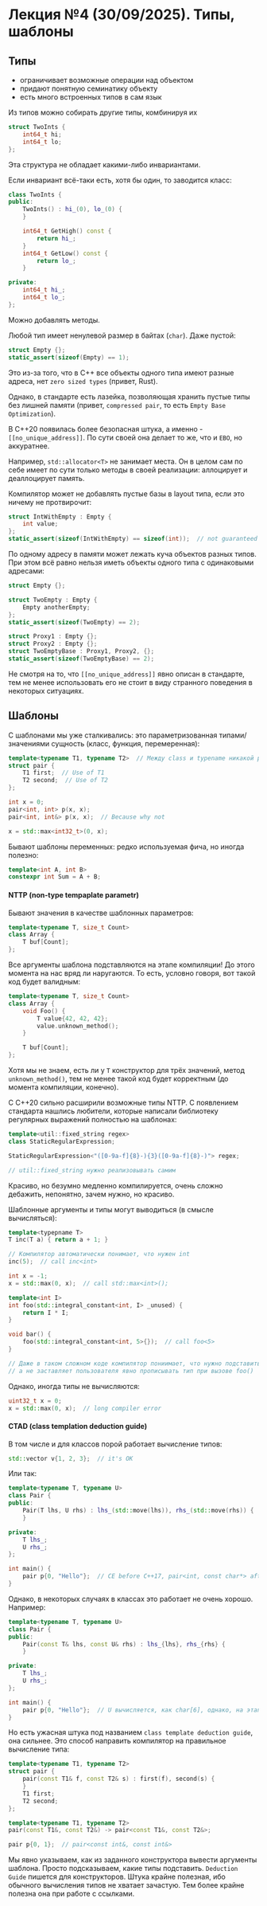 # Лекция №4 (30/09/2025). Типы, шаблоны
## Типы
- ограничивает возможные операции над объектом
- придают понятную семинатику объекту
- есть много встроенных типов в сам язык

Из типов можно собирать другие типы, комбинируя их
```cpp
struct TwoInts {
    int64_t hi;
    int64_t lo;
};
```
Эта структура не обладает какими-либо инвариантами. 

Если инвариант всё-таки есть, хотя бы один, то заводится класс:
```cpp
class TwoInts {
public:
    TwoInts() : hi_(0), lo_(0) {
    }

    int64_t GetHigh() const {
        return hi_;
    }
    int64_t GetLow() const {
        return lo_;
    }

private:
    int64_t hi_;
    int64_t lo_;
};
```

Можно добавлять методы.

Любой тип имеет ненулевой размер в байтах (`char`). Даже пустой:
```cpp
struct Empty {};
static_assert(sizeof(Empty) == 1);
```
Это из-за того, что в C++ все объекты одного типа имеют разные адреса, нет `zero sized types` (привет, Rust).

Однако, в стандарте есть лазейка, позволяющая хранить пустые типы без лишней памяти (привет, `compressed pair`, то есть `Empty Base Optimization`).

В C++20 появилась более безопасная штука, а именно - `[[no_unique_address]]`. По сути своей она делает то же, что и `EBO`, но аккуратнее.

Например, `std::allocator<T>` не занимает места. Он в целом сам по себе имеет по сути только методы в своей реализации: аллоцирует и деаллоцирует память.

Компилятор может не добавлять пустые базы в layout типа, если это ничему не протвирочит:
```cpp
struct IntWithEmpty : Empty {
    int value;
};
static_assert(sizeof(IntWithEmpty) == sizeof(int));  // not guaranteed
```

По одному адресу в памяти может лежать куча объектов разных типов. При этом всё равно нельзя иметь объекты одного типа с одинаковыми адресами:
```cpp
struct Empty {};

struct TwoEmpty : Empty {
    Empty anotherEmpty;
};
static_assert(sizeof(TwoEmpty) == 2);

struct Proxy1 : Empty {};
struct Proxy2 : Empty {};
struct TwoEmptyBase : Proxy1, Proxy2, {};
static_assert(sizeof(TwoEmptyBase) == 2);
```

Не смотря на то, что `[[no_unique_address]]` явно описан в стандарте, тем не менее использовать его не стоит в виду странного поведения в некоторых ситуациях.


## Шаблоны
С шаблонами мы уже сталкивались: это параметризованная типами/значениями сущность (класс, функция, перемеренная):
```cpp
template<typename T1, typename T2>  // Между class и typename никакой разницы, но лучше typename
struct pair {
    T1 first;  // Use of T1
    T2 second;  // Use of T2
};

int x = 0;
pair<int, int> p(x, x);
pair<int, int&> p(x, x);  // Because why not

x = std::max<int32_t>(0, x);
```

Бывают шаблоны переменных: редко используемая фича, но иногда полезно:
```cpp
template<int A, int B>
constexpr int Sum = A + B;
```

#### NTTP (non-type tempaplate parametr)
Бывают значения в качестве шаблонных параметров:
```cpp
template<typename T, size_t Count>
class Array {
    T buf[Count];
};
```

Все аргументы шаблона подставляются на этапе компиляции! До этого момента на нас вряд ли наругаются. То есть, условно говоря, вот такой код будет валидным:
```cpp
template<typename T, size_t Count>
class Array {
    void Foo() {
        T value{42, 42, 42};
        value.unknown_method();
    }

    T buf[Count];
};
```
Хотя мы не знаем, есть ли у `T` конструктор для трёх значений, метод `unknown_method()`, тем не менее такой код будет корректным (до момента компиляции, конечно).

С C++20 сильно расширили возможные типы NTTP. С появлением стандарта нашлись любители, которые написали библиотеку регулярных выражений полностью на шаблонах:
```cpp
template<util::fixed_string regex>
class StaticRegularExpression;

StaticRegularExpression<"([0-9a-f]{8}-){3}([0-9a-f]{8}-)"> regex;

// util::fixed_string нужно реализовывать самим
```
Красиво, но безумно медленно компилируется, очень сложно дебажить, непонятно, зачем нужно, но красиво.

Шаблонные аргументы и типы могут выводиться (в смысле вычисляться):
```cpp
template<typepname T>
T inc(T a) { return a + 1; }

// Компилятор автоматически понимает, что нужен int
inc(5);  // call inc<int>

int x = -1;
x = std::max(0, x);  // call std::max<int>();

template<int I>
int foo(std::integral_constant<int, I> _unused) {
    return I * I;
}

void bar() {
    foo(std::integral_constant<int, 5>{});  // call foo<5>
}

// Даже в таком сложном коде компилятор пониимает, что нужно подставить,
// а не заставляет пользователя явно прописывать тип при вызове foo()
```

Однако, иногда типы не вычисляются:
```cpp
uint32_t x = 0;
x = std::max(0, x);  // long compiler error
```

#### CTAD (class templation deduction guide)
В том числе и для классов порой работает вычисление типов:
```cpp
std::vector v{1, 2, 3};  // it's OK
```

Или так:
```cpp
template<typename T, typename U>
class Pair {
public:
    Pair(T lhs, U rhs) : lhs_(std::move(lhs)), rhs_(std::move(rhs)) {
    }

private:
    T lhs_;
    U rhs_;
};

int main() {
    pair p{0, "Hello"};  // CE before C++17, pair<int, const char*> after C++17
}
```

Однако, в некоторых случаях в классах это работает не очень хорошо. Например:
```cpp
template<typename T, typename U>
class Pair {
public:
    Pair(const T& lhs, const U& rhs) : lhs_{lhs}, rhs_{rhs} {
    }

private:
    T lhs_;
    U rhs_;
};

int main() {
    pair p{0, "Hello"};  // U вычисляется, как char[6], однако, на этапе инициализации rhs мы получаем ошибку
}
```

Но есть ужасная штука под названием `class template deduction guide`, она сильнее. Это способ направить компилятор на правильное вычисление типа:
```cpp
template<typename T1, typename T2>
struct pair {
    pair(const T1& f, const T2& s) : first(f), second(s) {
    }
    T1 first;
    T2 second;
};

template<typename T1, typename T2>
pair(const T1&, const T2&) -> pair<const T1&, const T2&>;

pair p{0, 1};  // pair<const int&, const int&>
```
Мы явно указываем, как из заданного конструктора вывести аргументы шаблона. Просто подсказываем, какие типы подставить. `Deduction Guide` пишется для конструкторов. Штука крайне полезная, ибо обычного вычисления типов не хватает зачастую. Тем более крайне полезна она при работе с ссылками.
